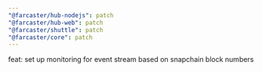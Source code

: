 ```yaml
---
"@farcaster/hub-nodejs": patch
"@farcaster/hub-web": patch
"@farcaster/shuttle": patch
"@farcaster/core": patch
---
```


feat: set up monitoring for event stream based on snapchain block numbers
